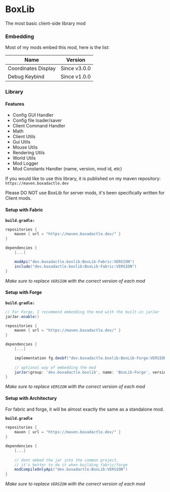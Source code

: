 # BoxLib
The most basic client-side library mod

### Embedding
Most of my mods embed this mod, here is the list:

| Name      | Version |
| ----------- | ----------- |
| Coordinates Display | Since v3.0.0 |
| Debug Keybind | Since v1.0.0 |

### Library

#### Features
- Config GUI Handler
- Config file loader/saver
- Client Command Handler
- Math
- Client Utils
- Gui Utils
- Mouse Utils
- Rendering Utils
- World Utils
- Mod Logger
- Mod Constants Handler (name, version, mod id, etc)


If you would like to use this library, it is published on my maven repository: `https://maven.boxadactle.dev`

Please DO NOT use BoxLib for server mods, it's been specifically written for Client mods.

#### Setup with Fabric
**`build.gradle:`**
```gradle
repositories {
    maven { url = "https://maven.boxadactle.dev/" }
}

dependencies {
    [...]

    modApi("dev.boxadactle.boxlib:BoxLib-Fabric:VERSION")
    include("dev.boxadactle.boxlib:BoxLib-Fabric:VERSION")
}
```

_Make sure to replace `VERSION` with the correct version of each mod_

#### Setup with Forge
**`build.gradle:`**
```gradle
// For Forge, I recommend embedding the mod with the built-in jarJar
jarJar.enable()

repositories {
    maven { url = "https://maven.boxadactle.dev/" }
}

dependencies {
    [...]

    implementation fg.deobf("dev.boxadactle.boxlib:BoxLib-Forge:VERSION")
    
    // optional way of embedding the mod
    jarJar(group: 'dev.boxadactle.boxlib', name: 'BoxLib-Forge', version: "[VERSION,)")
}
```

_Make sure to replace `VERSION` with the correct version of each mod_

#### Setup with Architectury

For fabric and forge, it will be almost exactly the same as a standalone mod.

**`build.gradle`**
```gradle
repositories {
    maven { url = "https://maven.boxadactle.dev/" }
}

dependencies {
    [...]
    
    // dont embed the jar into the common project,
    // it's better to do it when building fabric/forge
    modCompileOnlyApi("dev.boxadactle:BoxLib:VERSION")
}
```

_Make sure to replace `VERSION` with the correct version of each mod_
